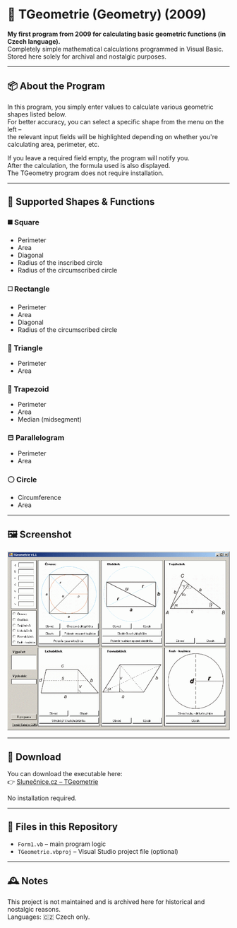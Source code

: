 # 🧮 TGeometrie (Geometry) (2009)

**My first program from 2009 for calculating basic geometric functions (in Czech language).**  
Completely simple mathematical calculations programmed in Visual Basic.  
Stored here solely for archival and nostalgic purposes.

---

## 📦 About the Program

In this program, you simply enter values to calculate various geometric shapes listed below.  
For better accuracy, you can select a specific shape from the menu on the left –  
the relevant input fields will be highlighted depending on whether you're calculating area, perimeter, etc.  

If you leave a required field empty, the program will notify you.  
After the calculation, the formula used is also displayed.  
The TGeometry program does not require installation.

---

## 🔷 Supported Shapes & Functions

### ◼️ Square
- Perimeter
- Area
- Diagonal
- Radius of the inscribed circle
- Radius of the circumscribed circle

### ◻️ Rectangle
- Perimeter
- Area
- Diagonal
- Radius of the circumscribed circle

### 🔺 Triangle
- Perimeter
- Area

### 🔷 Trapezoid
- Perimeter
- Area
- Median (midsegment)

### ⬒ Parallelogram
- Perimeter
- Area

### ⚪ Circle
- Circumference
- Area

---

## 🖼️ Screenshot

![Screenshot](thumb.gif)

---

## 💾 Download

You can download the executable here:  
👉 [Slunečnice.cz – TGeometrie](https://www.slunecnice.cz/sw/tgeometrie/)

No installation required.

---

## 📁 Files in this Repository

- `Form1.vb` – main program logic
- `TGeometrie.vbproj` – Visual Studio project file (optional)

---

## 🕰️ Notes

This project is not maintained and is archived here for historical and nostalgic reasons.  
Languages: 🇨🇿 Czech only.
